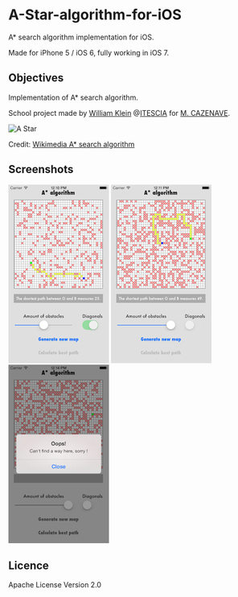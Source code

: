 A-Star-algorithm-for-iOS
========================

A* search algorithm implementation for iOS.

Made for iPhone 5 / iOS 6, fully working in iOS 7.

Objectives
---------------------

Implementation of A* search algorithm.

School project made by [William Klein](http://www.williamklein.name "William Klein") @[ITESCIA](http://www.itescia.fr/ "ITESCIA") for [M. CAZENAVE](https://www.linkedin.com/profile/view?id=52600480&locale=fr_FR&trk=tyah&trkInfo=tarId%3A1395744492492%2Ctas%3Acazenave%2Cidx%3A1-1-1 "ITESCIA").

![A Star](http://upload.wikimedia.org/wikipedia/commons/5/5d/Astar_progress_animation.gif "A Star")

Credit: [Wikimedia A* search algorithm](http://en.wikipedia.org/wiki/A*_algorithm "Wikimedia A* search algorithm")


Screenshots
---------------------

![Home](screenshot_1.png "Home")
![Game](screenshot_2.png "Game")
![End](screenshot_3.png "End")

Licence
----------------------
Apache License Version 2.0